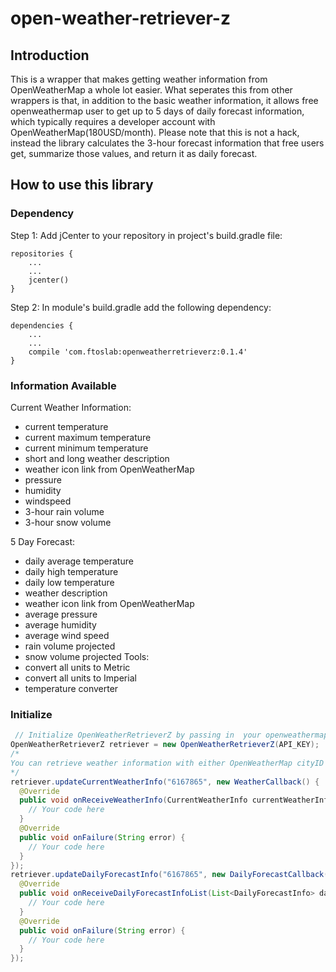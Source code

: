 # open-weather-retriever-z
## Introduction
This is a wrapper that makes getting weather information from OpenWeatherMap a whole lot easier. What seperates this from other wrappers is that, in addition to the basic weather information, it allows free openweathermap user to get up to 5 days of daily forecast information, which typically requires a developer account with OpenWeatherMap(180USD/month). Please note that this is not a hack, instead the library calculates the 3-hour forecast information that free users get, summarize those values, and return it as daily forecast.
## How to use this library
### Dependency
Step 1: Add jCenter to your repository in project's build.gradle file: 
``` 
repositories {
    ...
    ...
    jcenter()
}
```
Step 2: In module's build.gradle add the following dependency:

```
dependencies {
    ... 
    ... 
    compile 'com.ftoslab:openweatherretrieverz:0.1.4'
}
```
### Information Available
Current Weather Information:
- current temperature
- current maximum temperature
- current minimum temperature
- short and long weather description
- weather icon link from OpenWeatherMap
- pressure
- humidity
- windspeed
- 3-hour rain volume
- 3-hour snow volume

5 Day Forecast:
- daily average temperature
- daily high temperature
- daily low temperature
- weather description
- weather icon link from OpenWeatherMap
- average pressure
- average humidity
- average wind speed
- rain volume projected
- snow volume projected
Tools:
- convert all units to Metric
- convert all units to Imperial
- temperature converter

### Initialize
``` JAVA
 // Initialize OpenWeatherRetrieverZ by passing in  your openweathermap api key
OpenWeatherRetrieverZ retriever = new OpenWeatherRetrieverZ(API_KEY);
/*
You can retrieve weather information with either OpenWeatherMap cityID or geolocation(Latitude, Logitude)
*/
retriever.updateCurrentWeatherInfo("6167865", new WeatherCallback() {
  @Override
  public void onReceiveWeatherInfo(CurrentWeatherInfo currentWeatherInfo) {
  	// Your code here
  }
  @Override
  public void onFailure(String error) {
    // Your code here
  }
});
retriever.updateDailyForecastInfo("6167865", new DailyForecastCallback() {
  @Override
  public void onReceiveDailyForecastInfoList(List<DailyForecastInfo> dailyForecastInfoList) {
  	// Your code here
  }
  @Override
  public void onFailure(String error) {
  	// Your code here
  }
});
```



